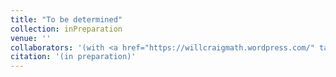 ```yaml
---
title: "To be determined"
collection: inPreparation
venue: ''
collaborators: '(with <a href="https://willcraigmath.wordpress.com/" target=_blank>William Craig</a>, <a href="https://www.joshuamales.com/" target=_blank>Joshua Males</a>, and <a href="https://eleanormcspirit.com/" target=_blank>Eleanor McSpirit</a>)'
citation: '(in preparation)'
---
```


